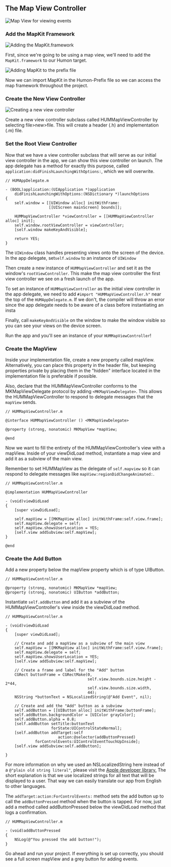 ## The Map View Controller

![Map View for viewing events](images/ios_app_skeleton_1.png)

### Add the MapKit Framework

![Adding the MapKit.framework](images/ios_app_skeleton_4.png)

First, since we're going to be using a map view, we'll need to add the `MapKit.framework` to our Humon target.

![Adding MapKit to the prefix file](images/ios_app_skeleton_5.png)

Now we can import MapKit in the Humon-Prefix file so we can access the map framework throughout the project.

### Create the New View Controller

![Creating a new view controller](images/ios_app_skeleton_6.png)

Create a new view controller subclass called HUMMapViewController by selecting file>new>file. This will create a header (.h) and implementation (.m) file.

### Set the Root View Controller

Now that we have a view controller subclass that will serve as our initial view controller in the app, we can show this view controller on launch. The app delegate has a method for exactly this purpose, called `application:didFinishLaunchingWithOptions:`, which we will overwrite.

	// HUMAppDelegate.m

    - (BOOL)application:(UIApplication *)application
        didFinishLaunchingWithOptions:(NSDictionary *)launchOptions
    {
        self.window = [[UIWindow alloc] initWithFrame:
                       [[UIScreen mainScreen] bounds]];
        
        HUMMapViewController *viewController = [[HUMMapViewController alloc] init];
        self.window.rootViewController = viewController;
        [self.window makeKeyAndVisible];
        
        return YES;
    }
    
The `UIWindow` class handles presenting views onto the screen of the device. In the app delegate, set`self.window` to an instance of `UIWindow` 

Then create a new instance of `HUMMapViewController` and set it as the window's `rootViewController`. This make the map view controller the first view controller we see on a fresh launch of the app.

To set an instance of `HUMMapViewController` as the initial view controller in the app delegate, we need to add `#import "HUMMapViewController.h"` near the top of the `HUMAppDelegate.m`. If we don't, the compiler will throw an error since the app delegate needs to be aware of a class before instantiating an insta

Finally, call `makeKeyAndVisible` on the window to make the window visible so you can see your views on the device screen.

Run the app and you'll see an instance of your `HUMMapViewController`!

### Create the MapView

Inside your implementation file, create a new property called mapView. Alternatively, you can place this property in the header file, but keeping properties private by placing them in the "hidden" interface located in the implementation file is preferable if possible. 

Also, declare that the HUMMapViewController conforms to the MKMapViewDelegate protocol by adding `<MKMapViewDelegate>`. This allows the HUMMapViewController to respond to delegate messages that the `mapView` sends.

	// HUMMapViewController.m
	
	@interface HUMMapViewController () <MKMapViewDelegate>
	
	@property (strong, nonatomic) MKMapView *mapView;
	
	@end

Now we want to fill the entirety of the HUMMapViewController's view with a mapView. Inside of your viewDidLoad method, instantiate a map view and add it as a subview of the main view. 

Remember to set HUMMapView as the delegate of `self.mapview` so it can respond to delegate messages like `mapView:regionDidChangeAnimated:`.

	// HUMMapViewController.m
	
	@implementation HUMMapViewController
	
	- (void)viewDidLoad
	{
	    [super viewDidLoad];
		
        self.mapView = [[MKMapView alloc] initWithFrame:self.view.frame];
        self.mapView.delegate = self;
        self.mapView.showsUserLocation = YES;
        [self.view addSubview:self.mapView];
	}
	
	@end

### Create the Add Button

Add a new property below the mapView property which is of type UIButton.

	// HUMMapViewController.m
	
	@property (strong, nonatomic) MKMapView *mapView;
	@property (strong, nonatomic) UIButton *addButton;

Instantiate `self.addButton` and add it as a subview of the HUMMapViewController's view inside the viewDidLoad method.

	// HUMMapViewController.m
	
	- (void)viewDidLoad
	{
	    [super viewDidLoad];
		
		// Create and add a mapView as a subview of the main view
        self.mapView = [[MKMapView alloc] initWithFrame:self.view.frame];
        self.mapView.delegate = self;
        self.mapView.showsUserLocation = YES;
        [self.view addSubview:self.mapView];
        
		// Create a frame and label for the "Add" button
        CGRect buttonFrame = CGRectMake(0,
                                        self.view.bounds.size.height - 2*44,
                                        self.view.bounds.size.width,
                                        44);
        NSString *buttonText = NSLocalizedString(@"Add Event", nil);
        
        // Create and add the "Add" button as a subview
        self.addButton = [[UIButton alloc] initWithFrame:buttonFrame];
        self.addButton.backgroundColor = [UIColor grayColor];
        self.addButton.alpha = 0.8;
        [self.addButton setTitle:buttonText
                        forState:UIControlStateNormal];
        [self.addButton addTarget:self
                           action:@selector(addButtonPressed)
                 forControlEvents:UIControlEventTouchUpInside];
        [self.view addSubview:self.addButton];
		
    }
    
For more information on why we used an NSLocalizedString here instead of a `@"plain old string literal"`, please visit the [Apple developer library.](https://developer.apple.com/library/ios/documentation/Cocoa/Conceptual/LoadingResources/Strings/Strings.html#//apple_ref/doc/uid/10000051i-CH6) The short explanation is that we use localized strings for all text that will be displayed to a user. That way we can easily translate our app from English to other languages.

The `addTarget:action:ForControlEvents:` method sets the add button up to call the `addButtonPressed` method when the button is tapped. For now, just add a method called addButtonPressed below the viewDidLoad method that logs a confirmation.

	// HUMMapViewController.m
	
	- (void)addButtonPressed
	{
    	NSLog(@"You pressed the add button!");
	}
	
Go ahead and run your project. If everything is set up correctly, you should see a full screen mapView and a grey button for adding events.

